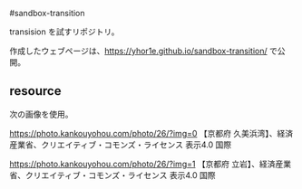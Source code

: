 #sandbox-transition

transision を試すリポジトリ。

作成したウェブページは、https://yhor1e.github.io/sandbox-transition/ で公開。

## resource

次の画像を使用。

https://photo.kankouyohou.com/photo/26/?img=0
【京都府 久美浜湾】、経済産業省、クリエイティブ・コモンズ・ライセンス 表示4.0 国際

https://photo.kankouyohou.com/photo/26/?img=1
【京都府 立岩】、経済産業省、クリエイティブ・コモンズ・ライセンス 表示4.0 国際
